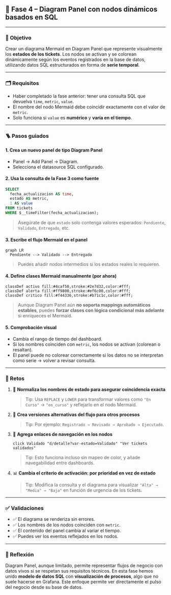 
## 🔹 Fase 4 – Diagram Panel con nodos dinámicos basados en SQL

---

### 🎯 Objetivo

Crear un diagrama Mermaid en Diagram Panel que represente visualmente los **estados de los tickets**. Los nodos se activan y se colorean dinámicamente según los eventos registrados en la base de datos, utilizando datos SQL estructurados en forma de **serie temporal**.

---

### 🗂️ Requisitos

* Haber completado la fase anterior: tener una consulta SQL que devuelva `time`, `metric`, `value`.
* El nombre del nodo Mermaid debe coincidir exactamente con el valor de `metric`.
* Solo funciona si `value` es **numérico** y **varía en el tiempo**.

---

### 🪜 Pasos guiados

#### 1. Crea un nuevo panel de tipo Diagram Panel

* Panel → Add Panel → Diagram.
* Selecciona el datasource SQL configurado.

#### 2. Usa la consulta de la Fase 3 como fuente

```sql
SELECT
  fecha_actualizacion AS time,
  estado AS metric,
  1 AS value
FROM tickets
WHERE $__timeFilter(fecha_actualizacion);
```

> Asegúrate de que `estado` solo contenga valores esperados: `Pendiente`, `Validado`, `Entregado`, etc.

#### 3. Escribe el flujo Mermaid en el panel

```mermaid
graph LR
  Pendiente --> Validado --> Entregado
```

> Puedes añadir nodos intermedios si los estados reales lo requieren.

#### 4. Define clases Mermaid manualmente (por ahora)

```mermaid
classDef activo fill:#4caf50,stroke:#2e7d32,color:#fff;
classDef alerta fill:#ff9800,stroke:#ef6c00,color:#fff;
classDef critico fill:#f44336,stroke:#b71c1c,color:#fff;
```

> Aunque Diagram Panel aún **no soporta mappings automáticos estables**, puedes **forzar clases con lógica condicional más adelante** si enriqueces el Mermaid.

#### 5. Comprobación visual

* Cambia el rango de tiempo del dashboard.
* Si los nombres coinciden con `metric`, los nodos se activan (colorean o resaltan).
* El panel puede no colorear correctamente si los datos no se interpretan como serie → volver a revisar consulta.

---

### 🔁 Retos

1. 🧪 **Normaliza los nombres de estado para asegurar coincidencia exacta**

   > Tip: Usa `REPLACE` y `LOWER` para transformar valores como `"En Curso"` → `"en_curso"` y reflejarlo en el nodo Mermaid.

2. 🎯 **Crea versiones alternativas del flujo para otros procesos**

   > Tip: Por ejemplo: `Registrado → Revisado → Aprobado → Ejecutado`.

3. 🔀 **Agrega enlaces de navegación en los nodos**

   ```mermaid
   click Validado "d/detalle?var-estado=Validado" "Ver tickets validados"
   ```

   > Tip: Esto funciona incluso sin mapeo de color, y añade navegabilidad entre dashboards.

4. 📊 **Cambia el criterio de activación: por prioridad en vez de estado**

   > Tip: Modifica la consulta y el diagrama para visualizar `"Alta" → "Media" → "Baja"` en función de urgencia de los tickets.

---

### ✅ Validaciones

* ✅ El diagrama se renderiza sin errores.
* ✅ Los nombres de los nodos coinciden con `metric`.
* ✅ El contenido del panel cambia al variar el tiempo.
* ✅ Puedes ver los eventos reflejados en los nodos.

---

### 💬 Reflexión

Diagram Panel, aunque limitado, permite representar flujos de negocio con datos vivos si se respetan sus requisitos técnicos. En esta fase hemos unido **modelo de datos SQL** con **visualización de procesos**, algo que no suele hacerse en Grafana. Este enfoque permite ver directamente el pulso del negocio desde su base de datos.